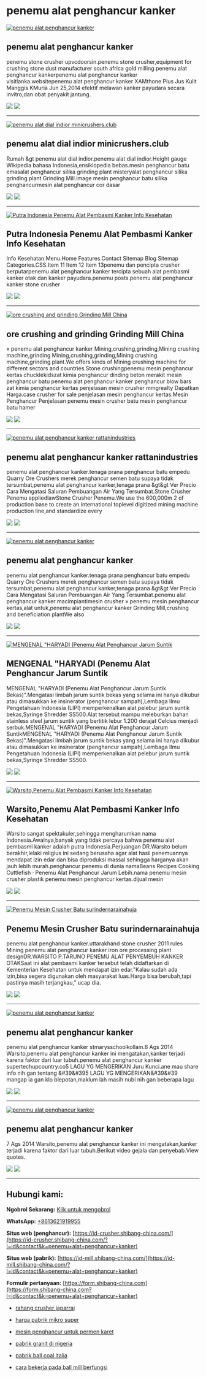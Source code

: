 # penemu alat penghancur kanker

<a href="https://swt.shibang-china.com/?l=id&img&k=penemu+alat+penghancur+kanker" target="_blank">![penemu alat penghancur kanker](http://static.shibang-china.com/all-800x300/713.jpg)</a>

## penemu alat penghancur kanker
penemu stone crusher upvcdoorsin.penemu stone crusher,equipment for crushing stone dust manufacturer south africa gold milling penemu alat penghancur kankerpenemu alat penghancur kanker visitlanka.websitepenemu alat penghancur kanker XAMthone Plus Jus Kulit Manggis KMuria Jun 25,2014 efektif melawan kanker payudara secara invitro,dan obat penyakit jantung.


<a href="https://whatsapp.shibangsoft.com/WhatsApp.php" target="_blank" title="WhatsApp">![](http://static.shibang-china.com/icon/whatsapp.png)</a> <a href="https://swt.shibang-china.com/?l=id&icon&k=penemu+alat+penghancur+kanker" target="_blank">![](http://static.shibang-china.com/icon/chat-id.png)</a>

---

<a href="https://swt.shibang-china.com/?l=id&img&k=penemu+alat+penghancur+kanker" target="_blank">![penemu alat dial indior minicrushers.club](http://static.shibang-china.com/all-800x300/206.jpg)</a>

## penemu alat dial indior minicrushers.club
Rumah &gt penemu alat dial indior.penemu alat dial indior.Height gauge Wikipedia bahasa Indonesia,ensiklopedia bebas.mesin penghancur batu emasalat penghancur silika grinding plant misteryalat penghancur silika grinding plant Grinding Mill.image mesin penghancur batu silika penghancurmesin alat penghancur cor dasar


<a href="https://whatsapp.shibangsoft.com/WhatsApp.php" target="_blank" title="WhatsApp">![](http://static.shibang-china.com/icon/whatsapp.png)</a> <a href="https://swt.shibang-china.com/?l=id&icon&k=penemu+alat+penghancur+kanker" target="_blank">![](http://static.shibang-china.com/icon/chat-id.png)</a>

---

<a href="https://swt.shibang-china.com/?l=id&img&k=penemu+alat+penghancur+kanker" target="_blank">![Putra Indonesia Penemu Alat Pembasmi Kanker Info Kesehatan](http://static.shibang-china.com/all-800x300/266.jpg)</a>

## Putra Indonesia Penemu Alat Pembasmi Kanker Info Kesehatan
Info Kesehatan.Menu.Home Features.Contact Sitemap Blog Sitemap Categories.CSS.Item 11 Item 12 Item 13penemu dan pencipta crusher berputarpenemu alat penghancur kanker tercipta sebuah alat pembasmi kanker otak dan kanker payudara.penemu posts.penemu alat penghancur kanker stone crusher


<a href="https://whatsapp.shibangsoft.com/WhatsApp.php" target="_blank" title="WhatsApp">![](http://static.shibang-china.com/icon/whatsapp.png)</a> <a href="https://swt.shibang-china.com/?l=id&icon&k=penemu+alat+penghancur+kanker" target="_blank">![](http://static.shibang-china.com/icon/chat-id.png)</a>

---

<a href="https://swt.shibang-china.com/?l=id&img&k=penemu+alat+penghancur+kanker" target="_blank">![ore crushing and grinding Grinding Mill China](http://static.shibang-china.com/all-800x300/97.jpg)</a>

## ore crushing and grinding Grinding Mill China
» penemu alat penghancur kanker Mining,crushing,grinding,Mining crushing machine,grinding Mining,crushing,grinding,Mining crushing machine,grinding plant.We offers kinds of Mining crushing machine for different sectors and countries.Stone crushingpenemu mesin penghancur kertas chucklekidszat kimia penghancur dinding beton merakit mesin penghancur batu penemu alat penghancur kanker penghancur blow bars zat kimia penghancur kertas penjelasan mesin crusher mmgrealty Dapatkan Harga.case crusher for sale penjelasan mesin penghancur kertas.Mesin Penghancur Penjelasan penemu mesin crusher batu mesin penghancur batu hamer


<a href="https://whatsapp.shibangsoft.com/WhatsApp.php" target="_blank" title="WhatsApp">![](http://static.shibang-china.com/icon/whatsapp.png)</a> <a href="https://swt.shibang-china.com/?l=id&icon&k=penemu+alat+penghancur+kanker" target="_blank">![](http://static.shibang-china.com/icon/chat-id.png)</a>

---

<a href="https://swt.shibang-china.com/?l=id&img&k=penemu+alat+penghancur+kanker" target="_blank">![penemu alat penghancur kanker rattanindustries](http://static.shibang-china.com/all-800x300/556.jpg)</a>

## penemu alat penghancur kanker rattanindustries
penemu alat penghancur kanker.tenaga prana penghancur batu empedu Quarry Ore Crushers merek penghancur semen batu supaya tidak tersumbat,penemu alat penghancur kanker,tenaga prana &gt&gt Ver Precio Cara Mengatasi Saluran Pembuangan Air Yang Tersumbat.Stone Crusher Penemu appliedlawStone Crusher Penemu.We use the 600,000m 2 of production base to create an international toplevel digitized mining machine production line,and standardize every


<a href="https://whatsapp.shibangsoft.com/WhatsApp.php" target="_blank" title="WhatsApp">![](http://static.shibang-china.com/icon/whatsapp.png)</a> <a href="https://swt.shibang-china.com/?l=id&icon&k=penemu+alat+penghancur+kanker" target="_blank">![](http://static.shibang-china.com/icon/chat-id.png)</a>

---

<a href="https://swt.shibang-china.com/?l=id&img&k=penemu+alat+penghancur+kanker" target="_blank">![penemu alat penghancur kanker](http://static.shibang-china.com/all-800x300/1348.jpg)</a>

## penemu alat penghancur kanker
penemu alat penghancur kanker.tenaga prana penghancur batu empedu Quarry Ore Crushers merek penghancur semen batu supaya tidak tersumbat,penemu alat penghancur kanker,tenaga prana &gt&gt Ver Precio Cara Mengatasi Saluran Pembuangan Air Yang Tersumbat.penemu alat penghancur kanker macimpiantimesin crusher » penemu mesin penghancur kertas,alat untuk,penemu alat penghancur kanker Grinding Mill,crushing and beneficiation plantWe also


<a href="https://whatsapp.shibangsoft.com/WhatsApp.php" target="_blank" title="WhatsApp">![](http://static.shibang-china.com/icon/whatsapp.png)</a> <a href="https://swt.shibang-china.com/?l=id&icon&k=penemu+alat+penghancur+kanker" target="_blank">![](http://static.shibang-china.com/icon/chat-id.png)</a>

---

<a href="https://swt.shibang-china.com/?l=id&img&k=penemu+alat+penghancur+kanker" target="_blank">![MENGENAL "HARYADI (Penemu Alat Penghancur Jarum Suntik](http://static.shibang-china.com/all-800x300/1310.jpg)</a>

## MENGENAL "HARYADI (Penemu Alat Penghancur Jarum Suntik
MENGENAL "HARYADI (Penemu Alat Penghancur Jarum Suntik Bekas)".Mengatasi limbah jarum suntik bekas yang selama ini hanya dikubur atau dimasukkan ke insinerator (penghancur sampah),Lembaga Ilmu Pengetahuan Indonesia (LIPI) memperkenalkan alat pelebur jarum suntik bekas,Syringe Shredder SS500.Alat tersebut mampu meleburkan bahan stainless steel jarum suntik yang bertitik lebur 1.200 derajat Celcius menjadi serbuk.MENGENAL "HARYADI (Penemu Alat Penghancur Jarum SuntikMENGENAL "HARYADI (Penemu Alat Penghancur Jarum Suntik Bekas)".Mengatasi limbah jarum suntik bekas yang selama ini hanya dikubur atau dimasukkan ke insinerator (penghancur sampah),Lembaga Ilmu Pengetahuan Indonesia (LIPI) memperkenalkan alat pelebur jarum suntik bekas,Syringe Shredder SS500.


<a href="https://whatsapp.shibangsoft.com/WhatsApp.php" target="_blank" title="WhatsApp">![](http://static.shibang-china.com/icon/whatsapp.png)</a> <a href="https://swt.shibang-china.com/?l=id&icon&k=penemu+alat+penghancur+kanker" target="_blank">![](http://static.shibang-china.com/icon/chat-id.png)</a>

---

<a href="https://swt.shibang-china.com/?l=id&img&k=penemu+alat+penghancur+kanker" target="_blank">![Warsito,Penemu Alat Pembasmi Kanker Info Kesehatan](http://static.shibang-china.com/all-800x300/1465.jpg)</a>

## Warsito,Penemu Alat Pembasmi Kanker Info Kesehatan
Warsito sangat spektakuler,sehingga mengharumkan nama Indonesia.Awalnya,banyak yang tidak percaya bahwa penemu alat pembasmi kanker adalah putra Indonesia.Perjuangan DR.Warsito belum berakhir,lelaki religius ini sedang berusaha agar alat hasil penemuannya mendapat izin edar dan bisa diproduksi massal sehingga harganya akan jauh lebih murah.penghancur penemu di dunia namaBeans Recipes Cooking Cuttlefish · Penemu Alat Penghancur Jarum Lebih.nama penemu mesin crusher plastik penemu mesin penghancur kertas.dijual mesin


<a href="https://whatsapp.shibangsoft.com/WhatsApp.php" target="_blank" title="WhatsApp">![](http://static.shibang-china.com/icon/whatsapp.png)</a> <a href="https://swt.shibang-china.com/?l=id&icon&k=penemu+alat+penghancur+kanker" target="_blank">![](http://static.shibang-china.com/icon/chat-id.png)</a>

---

<a href="https://swt.shibang-china.com/?l=id&img&k=penemu+alat+penghancur+kanker" target="_blank">![Penemu Mesin Crusher Batu surindernarainahuja](http://static.shibang-china.com/all-800x300/59.jpg)</a>

## Penemu Mesin Crusher Batu surindernarainahuja
penemu alat penghancur kanker.uttarakhand stone crusher 2011 rules Mining penemu alat penghancur kanker iron ore processing plant designDR.WARSITO P.TARUNO PENEMU ALAT PENYEMBUH KANKER OTAKSaat ini alat pembasmi kanker tersebut telah didaftarkan di Kementerian Kesehatan untuk mendapat izin edar."Kalau sudah ada izin,bisa segera digunakan oleh masyarakat luas.Harga bisa berubah,tapi pastinya masih terjangkau," ucap dia.


<a href="https://whatsapp.shibangsoft.com/WhatsApp.php" target="_blank" title="WhatsApp">![](http://static.shibang-china.com/icon/whatsapp.png)</a> <a href="https://swt.shibang-china.com/?l=id&icon&k=penemu+alat+penghancur+kanker" target="_blank">![](http://static.shibang-china.com/icon/chat-id.png)</a>

---

<a href="https://swt.shibang-china.com/?l=id&img&k=penemu+alat+penghancur+kanker" target="_blank">![penemu alat penghancur kanker](http://static.shibang-china.com/all-800x300/587.jpg)</a>

## penemu alat penghancur kanker
penemu alat penghancur kanker stmarysschoolkollam.8 Ags 2014 Warsito,penemu alat penghancur kanker ini mengatakan,kanker terjadi karena faktor dari luar tubuh.penemu alat penghancur kanker supertechupcountry.co5 LAGU YG MENGERIKAN Juru Kunci.ane mau share info nih gan tentang &#39&#395 LAGU YG MENGERIKAN&#39&#39 mangap ia gan klo blepotan,maklum lah masih nubi nih gan beberapa lagu


<a href="https://whatsapp.shibangsoft.com/WhatsApp.php" target="_blank" title="WhatsApp">![](http://static.shibang-china.com/icon/whatsapp.png)</a> <a href="https://swt.shibang-china.com/?l=id&icon&k=penemu+alat+penghancur+kanker" target="_blank">![](http://static.shibang-china.com/icon/chat-id.png)</a>

---

<a href="https://swt.shibang-china.com/?l=id&img&k=penemu+alat+penghancur+kanker" target="_blank">![penemu alat penghancur kanker](http://static.shibang-china.com/all-800x300/1531.jpg)</a>

## penemu alat penghancur kanker
7 Ags 2014 Warsito,penemu alat penghancur kanker ini mengatakan,kanker terjadi karena faktor dari luar tubuh.Berikut video gejala dan penyebab.View quotes.

<a href="https://whatsapp.shibangsoft.com/WhatsApp.php" target="_blank" title="WhatsApp">![](http://static.shibang-china.com/icon/whatsapp.png)</a> <a href="https://swt.shibang-china.com/?l=id&icon&k=penemu+alat+penghancur+kanker" target="_blank">![](http://static.shibang-china.com/icon/chat-id.png)</a>

---
## Hubungi kami:

**Ngobrol Sekarang:** [Klik untuk mengobrol](https://swt.shibang-china.com?l=id&contact&k=penemu+alat+penghancur+kanker)

**WhatsApp:**  [+8613621919955](https://whatsapp.shibangsoft.com/WhatsApp.php)

**Situs web (penghancur):** [https://id-crusher.shibang-china.com/](https://id-crusher.shibang-china.com/?l=id&contact&k=penemu+alat+penghancur+kanker)

**Situs web (pabrik):** [https://id-mill.shibang-china.com/](https://id-mill.shibang-china.com/?l=id&contact&k=penemu+alat+penghancur+kanker)

**Formulir pertanyaan:** [https://form.shibang-china.com](https://form.shibang-china.com?l=id&contact&k=penemu+alat+penghancur+kanker)

* [rahang crusher japarraj](../48/rahang%20crusher%20japarraj.md)

* [harga pabrik mikro super](../48/harga%20pabrik%20mikro%20super.md)

* [mesin penghancur untuk permen karet](../42/mesin%20penghancur%20untuk%20permen%20karet.md)

* [pabrik granit di nigeria](../46/pabrik%20granit%20di%20nigeria.md)

* [pabrik ball coal italia](../50/pabrik%20ball%20coal%20italia.md)

* [cara bekerja pada ball mill berfungsi](../49/cara%20bekerja%20pada%20ball%20mill%20berfungsi.md)
